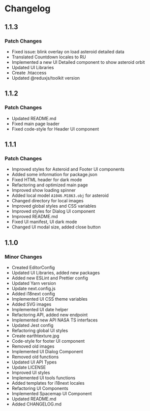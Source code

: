 # Changelog

## 1.1.3

### Patch Changes

- Fixed issue: blink overlay on load asteroid detailed data
- Translated Countdown locales to RU
- Implemented a new UI Detailed component to show asteroid orbit
- Updated UI Libraries
- Create .htaccess
- Updated @reduxjs/toolkit version

## 1.1.2

### Patch Changes

- Updated README.md
- Fixed main page loader
- Fixed code-style for Header UI component

## 1.1.1

### Patch Changes

- Improved styles for Asteroid and Footer UI components
- Added some information for package.json
- Fixed HTML header for dark mode
- Refactoring and optimized main page
- Improved show loading spinner
- Added local model `A1046.M1863.obj` for asteroid
- Changed directory for local images
- Improved global styles and CSS variables
- Improved styles for Dialog UI component
- Improved README.md
- Fixed UI manifest, UI dark mode
- Changed UI modal size, added close button

## 1.1.0

### Minor Changes

- Created EditorConfig
- Updated UI Libraries, added new packages
- Added new ESLint and Prettier config
- Updated Yarn version
- Update next.config.js
- Added i18next config
- Implemented UI CSS theme variables
- Added SVG images
- Implemented UI date helper
- Refactoring API, added new endpoint
- Implemented new API NASA TS interfaces
- Updated Jest config
- Refactoring global UI styles
- Create earthtexture.jpg
- Code-style for footer UI component
- Removed old images
- Implemented UI Dialog Component
- Removed old functions
- Updated UI API Types
- Update LICENSE
- Improved UI styles
- Implemented UI tools functions
- Added templates for i18next locales
- Refactoring UI Components
- Implemented Spacemap UI Component
- Updated README.md
- Added CHANGELOG.md
